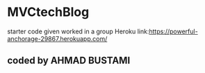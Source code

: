 # MVCtechBlog
starter code given
worked in a group
Heroku link:https://powerful-anchorage-29867.herokuapp.com/
## coded by AHMAD BUSTAMI ## 
